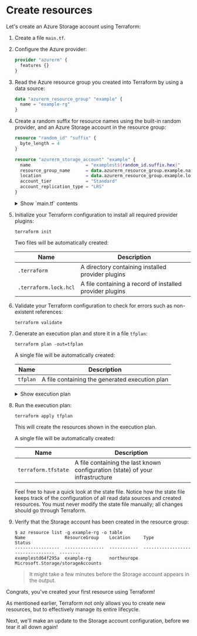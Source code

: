 # Create resources

Let's create an Azure Storage account using Terraform:

1. Create a file `main.tf`.

1. Configure the Azure provider:

    ```terraform
    provider "azurerm" {
      features {}
    }
    ```

1. Read the Azure resource group you created into Terraform by using a data source:

    ```terraform
    data "azurerm_resource_group" "example" {
      name = "example-rg"
    }
    ```

1. Create a random suffix for resource names using the built-in random provider, and an Azure Storage account in the resource group:

    ```terraform
    resource "random_id" "suffix" {
      byte_length = 4
    }

    resource "azurerm_storage_account" "example" {
      name                     = "examplest${random_id.suffix.hex}"
      resource_group_name      = data.azurerm_resource_group.example.name
      location                 = data.azurerm_resource_group.example.location
      account_tier             = "Standard"
      account_replication_type = "LRS"
    }
    ```

    <details><summary>Show `main.tf` contents</summary>

    ```console
    $ cat main.tf
    provider "azurerm" {
      features {}
    }

    data "azurerm_resource_group" "example" {
      name = "example-rg"
    }

    resource "random_id" "suffix" {
      byte_length = 4
    }

    resource "azurerm_storage_account" "example" {
      name                     = "examplest${random_id.suffix.hex}"
      resource_group_name      = data.azurerm_resource_group.example.name
      location                 = data.azurerm_resource_group.example.location
      account_tier             = "Standard"
      account_replication_type = "LRS"
    }
    ```

    </details>

1. Initialize your Terraform configuration to install all required provider plugins:

    ```console
    terraform init
    ```

    Two files will be automatically created:

    | Name | Description |
    | --- | --- |
    | `.terraform` | A directory containing installed provider plugins |
    | `.terraform.lock.hcl` | A file containing a record of installed provider plugins |

1. Validate your Terraform configuration to check for errors such as non-existent references:

    ```console
    terraform validate
    ```

1. Generate an execution plan and store it in a file `tfplan`:

    ```console
    terraform plan -out=tfplan
    ```

    A single file will be automatically created:

    | Name | Description |
    | --- | --- |
    | `tfplan` | A file containing the generated execution plan |

    <details><summary>Show execution plan</summary>

    ```console
    $ terraform show tfplan

    Terraform used the selected providers to generate the following execution plan. Resource actions are indicated with the following symbols:
      + create

    Terraform will perform the following actions:

      # azurerm_storage_account.example will be created
      + resource "azurerm_storage_account" "example" {
          + access_tier                       = (known after apply)
          + account_kind                      = "StorageV2"
          + account_replication_type          = "LRS"
          + account_tier                      = "Standard"
          + allow_nested_items_to_be_public   = true
          + cross_tenant_replication_enabled  = true
          + default_to_oauth_authentication   = false
          + enable_https_traffic_only         = true
          + id                                = (known after apply)
          + infrastructure_encryption_enabled = false
          + is_hns_enabled                    = false
          + large_file_share_enabled          = (known after apply)
          + location                          = "northeurope"
          + min_tls_version                   = "TLS1_2"
          + name                              = (known after apply)
          + nfsv3_enabled                     = false
          + primary_access_key                = (sensitive value)
          + primary_blob_connection_string    = (sensitive value)
          + primary_blob_endpoint             = (known after apply)
          + primary_blob_host                 = (known after apply)
          + primary_connection_string         = (sensitive value)
          + primary_dfs_endpoint              = (known after apply)
          + primary_dfs_host                  = (known after apply)
          + primary_file_endpoint             = (known after apply)
          + primary_file_host                 = (known after apply)
          + primary_location                  = (known after apply)
          + primary_queue_endpoint            = (known after apply)
          + primary_queue_host                = (known after apply)
          + primary_table_endpoint            = (known after apply)
          + primary_table_host                = (known after apply)
          + primary_web_endpoint              = (known after apply)
          + primary_web_host                  = (known after apply)
          + public_network_access_enabled     = true
          + queue_encryption_key_type         = "Service"
          + resource_group_name               = "example-rg"
          + secondary_access_key              = (sensitive value)
          + secondary_blob_connection_string  = (sensitive value)
          + secondary_blob_endpoint           = (known after apply)
          + secondary_blob_host               = (known after apply)
          + secondary_connection_string       = (sensitive value)
          + secondary_dfs_endpoint            = (known after apply)
          + secondary_dfs_host                = (known after apply)
          + secondary_file_endpoint           = (known after apply)
          + secondary_file_host               = (known after apply)
          + secondary_location                = (known after apply)
          + secondary_queue_endpoint          = (known after apply)
          + secondary_queue_host              = (known after apply)
          + secondary_table_endpoint          = (known after apply)
          + secondary_table_host              = (known after apply)
          + secondary_web_endpoint            = (known after apply)
          + secondary_web_host                = (known after apply)
          + sftp_enabled                      = false
          + shared_access_key_enabled         = true
          + table_encryption_key_type         = "Service"
        }

      # random_id.suffix will be created
      + resource "random_id" "suffix" {
          + b64_std     = (known after apply)
          + b64_url     = (known after apply)
          + byte_length = 8
          + dec         = (known after apply)
          + hex         = (known after apply)
          + id          = (known after apply)
        }

    Plan: 2 to add, 0 to change, 0 to destroy.
    ```

    </details>

1. Run the execution plan:

    ```console
    terraform apply tfplan
    ```

    This will create the resources shown in the execution plan.

    A single file will be automatically created:

    | Name | Description |
    | --- | --- |
    | `terraform.tfstate` | A file containing the last known configuration (state) of your infrastructure |

    Feel free to have a quick look at the state file.
    Notice how the state file keeps track of the configuration of all read data sources and created resources.
    You must never modify the state file manually; all changes should go through Terraform.

1. Verify that the Storage account has been created in the resource group:

    ```console
    $ az resource list -g example-rg -o table
    Name               ResourceGroup    Location     Type                               Status
    -----------------  ---------------  -----------  ---------------------------------  --------
    examplestd64f295a  example-rg       northeurope  Microsoft.Storage/storageAccounts
    ```

    > It might take a few minutes before the Storage account appears in the output.

Congrats, you've created your first resource using Terraform!

As mentioned earlier, Terraform not only allows you to create new resources, but to effectively manage its entire lifecycle.

Next, we'll make an update to the Storage account configuration, before we tear it all down again!
